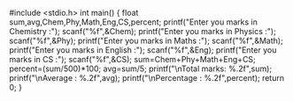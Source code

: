 
#include <stdio.h>
int main()
{
    float sum,avg,Chem,Phy,Math,Eng,CS,percent;
    printf("Enter you marks in Chemistry :");
    scanf("%f",&Chem);
    printf("Enter you marks in Physics :");
    scanf("%f",&Phy);
    printf("Enter you marks in Maths :");
    scanf("%f",&Math);
    printf("Enter you marks in English :");
    scanf("%f",&Eng);
    printf("Enter you marks in CS :");
    scanf("%f",&CS);
    sum=Chem+Phy+Math+Eng+CS;
    percent=(sum/500)*100;
    avg=sum/5;
    printf("\nTotal marks: %.2f",sum);
    printf("\nAverage : %.2f",avg);
    printf("\nPercentage : %.2f",percent);
    return 0;
}
